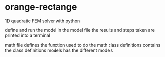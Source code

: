 # orange-rectange
1D quadratic FEM solver with python

define and run the model in the model file
the results and steps taken are printed into a terminal

math file defines the function used to do the math
class definitions contains the class definitions
models has the different models




